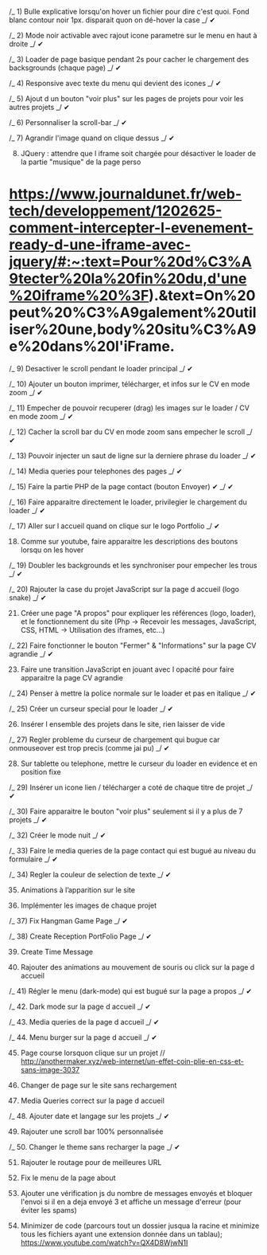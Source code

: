 /_ 1) Bulle explicative lorsqu'on hover un fichier pour dire c'est quoi. Fond blanc contour noir 1px. disparait quon on
dé-hover la case _/ ✔

/_ 2) Mode noir activable avec rajout icone parametre sur le menu en haut à droite _/ ✔

/_ 3) Loader de page basique pendant 2s pour cacher le chargement des backsgrounds (chaque page) _/ ✔

/_ 4) Responsive avec texte du menu qui devient des icones _/ ✔

/_ 5) Ajout d un bouton "voir plus" sur les pages de projets pour voir les autres projets _/ ✔

/_ 6) Personnaliser la scroll-bar _/ ✔

/_ 7) Agrandir l'image quand on clique dessus _/ ✔

8. JQuery : attendre que l iframe soit chargée pour désactiver le loader de la partie "musique" de la page perso

# https://www.journaldunet.fr/web-tech/developpement/1202625-comment-intercepter-l-evenement-ready-d-une-iframe-avec-jquery/#:~:text=Pour%20d%C3%A9tecter%20la%20fin%20du,d'une%20iframe%20%3F).&text=On%20peut%20%C3%A9galement%20utiliser%20une,body%20situ%C3%A9e%20dans%20l'iFrame.

/_ 9) Desactiver le scroll pendant le loader principal _/ ✔

/_ 10) Ajouter un bouton imprimer, télécharger, et infos sur le CV en mode zoom _/ ✔

/_ 11) Empecher de pouvoir recuperer (drag) les images sur le loader / CV en mode zoom _/ ✔

/_ 12) Cacher la scroll bar du CV en mode zoom sans empecher le scroll _/ ✔

/_ 13) Pouvoir injecter un saut de ligne sur la derniere phrase du loader _/ ✔

/_ 14) Media queries pour telephones des pages _/ ✔

/_ 15) Faire la partie PHP de la page contact (bouton Envoyer) ✔ _/ ✔

/_ 16) Faire apparaitre directement le loader, privilegier le chargement du loader _/ ✔

/_ 17) Aller sur l accueil quand on clique sur le logo Portfolio _/ ✔

18. Comme sur youtube, faire apparaitre les descriptions des boutons lorsqu on les hover

/_ 19) Doubler les backgrounds et les synchroniser pour empecher les trous _/ ✔

/_ 20) Rajouter la case du projet JavaScript sur la page d accueil (logo snake) _/ ✔

21. Créer une page "A propos" pour expliquer les références (logo, loader), et le fonctionnement du site
    (Php -> Recevoir les messages, JavaScript, CSS, HTML -> Utilisation des iframes, etc...)

/_ 22) Faire fonctionner le bouton "Fermer" & "Informations" sur la page CV agrandie _/ ✔

23. Faire une transition JavaScript en jouant avec l opacité pour faire apparaitre la page CV agrandie

/_ 24) Penser à mettre la police normale sur le loader et pas en italique _/ ✔

/_ 25) Créer un curseur special pour le loader _/ ✔

26. Insérer l ensemble des projets dans le site, rien laisser de vide

/_ 27) Regler probleme du curseur de chargement qui bugue car onmouseover est trop precis (comme jai pu) _/ ✔

28. Sur tablette ou telephone, mettre le curseur du loader en evidence et en position fixe

/_ 29) Insérer un icone lien / télécharger a coté de chaque titre de projet _/ ✔

/_ 30) Faire apparaitre le bouton "voir plus" seulement si il y a plus de 7 projets _/ ✔

/_ 32) Créer le mode nuit _/ ✔

/_ 33) Faire le media queries de la page contact qui est bugué au niveau du formulaire _/ ✔

/_ 34) Regler la couleur de selection de texte _/ ✔

35. Animations à l’apparition sur le site

36. Implémenter les images de chaque projet

/_ 37) Fix Hangman Game Page _/ ✔

/_ 38) Create Reception PortFolio Page _/ ✔

39. Create Time Message

40. Rajouter des animations au mouvement de souris ou click sur la page d accueil

/_ 41) Régler le menu (dark-mode) qui est bugué sur la page a propos _/ ✔

/_ 42. Dark mode sur la page d accueil _/ ✔

/_ 43. Media queries de la page d accueil _/ ✔

/_ 44. Menu burger sur la page d accueil _/ ✔

45. Page course lorsquon clique sur un projet
    // http://anothermaker.xyz/web-internet/un-effet-coin-plie-en-css-et-sans-image-3037

46. Changer de page sur le site sans rechargement

47. Media Queries correct sur la page d accueil

/_ 48. Ajouter date et langage sur les projets _/ ✔

49. Rajouter une scroll bar 100% personnalisée

/_ 50. Changer le theme sans recharger la page _/ ✔

51. Rajouter le routage pour de meilleures URL

52. Fix le menu de la page about

53. Ajouter une vérification js du nombre de messages envoyés et bloquer l'envoi si il en a deja envoyé 3 et affiche un message d'erreur (pour éviter les spams)

54. Minimizer de code (parcours tout un dossier jusqua la racine et minimize tous les fichiers ayant une extension donnée dans un tablau); https://www.youtube.com/watch?v=QX4D8WjwN1I

